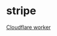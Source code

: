 # stripe

[Cloudflare worker](https://dash.cloudflare.com/9bfdb755def60e50760e33036c6f1624/workers/services/view/watch-stripe/production)
